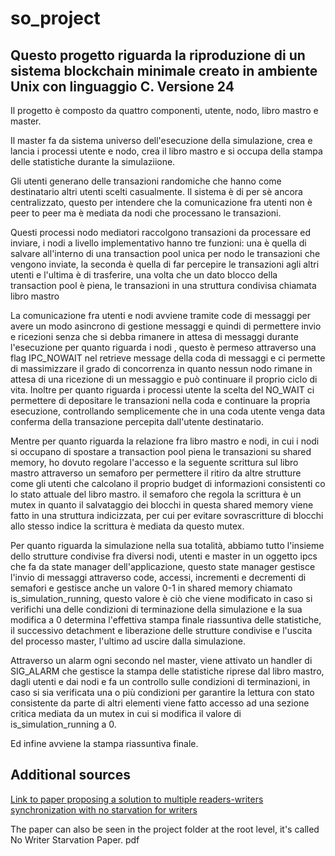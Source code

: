 # so_project

## Questo progetto riguarda la riproduzione di un sistema blockchain minimale creato in ambiente Unix con linguaggio C. Versione 24

Il progetto è composto da quattro componenti, utente, nodo, libro mastro e master.

Il master fa da sistema universo dell'esecuzione della simulazione, crea e lancia i processi utente e nodo, crea il libro mastro e si occupa della stampa delle statistiche durante la simulaziione.

Gli utenti generano delle transazioni randomiche che hanno come destinatario altri utenti scelti casualmente. Il sistema è di per sè ancora centralizzato, questo per intendere che la comunicazione fra utenti non è peer to peer ma è mediata da nodi che processano le transazioni.

Questi processi nodo mediatori raccolgono transazioni da processare ed inviare, i nodi a livello implementativo hanno tre funzioni: una è quella di salvare all'interno di una transaction pool unica per nodo le transazioni che vengono inviate, la seconda è quella di far percepire le transazioni agli altri utenti e l'ultima è di trasferire, una volta che un dato blocco della transaction pool è piena, le transazioni in una struttura condivisa chiamata libro mastro

La comunicazione fra utenti e nodi avviene tramite code di messaggi per avere un modo asincrono di gestione messaggi e quindi di permettere invio e ricezioni senza che si debba rimanere in attesa di messaggi durante l'esecuzione per quanto riguarda i nodi , questo è permeso attraverso una flag IPC_NOWAIT nel retrieve message della coda di messaggi e ci permette di massimizzare il grado di concorrenza in quanto nessun nodo rimane in attesa di una ricezione di un messaggio e può continuare il proprio ciclo di vita.
Inoltre per quanto riguarda i processi utente la scelta del NO_WAIT ci permettere di depositare le transazioni nella coda e continuare la propria esecuzione, controllando semplicemente che in una coda utente venga data conferma della transazione percepita dall'utente destinatario.

Mentre per quanto riguarda la relazione fra libro mastro e nodi, in cui i nodi si occupano di spostare a transaction pool piena le transazioni su shared memory, ho dovuto regolare l'accesso e la seguente scrittura sul libro mastro attraverso un semaforo per permettere il ritiro da altre strutture come gli utenti che calcolano il proprio budget di informazioni consistenti co lo stato attuale del libro mastro. il semaforo che regola la scrittura è un mutex in quanto il salvataggio dei blocchi in questa shared memory viene fatto in una struttura indicizzata, per cui per evitare sovrascritture di blocchi allo stesso indice la scrittura è mediata da questo mutex.

Per quanto riguarda la simulazione nella sua totalità, abbiamo tutto l'insieme dello strutture condivise fra diversi nodi, utenti e master in un oggetto ipcs che fa da state manager dell'applicazione, questo state manager gestisce l'invio di messaggi attraverso code, accessi, incrementi e decrementi di semafori e gestisce anche un valore 0-1 in shared memory chiamato is_simulation_running, questo valore è ciò che viene modificato in caso si verifichi una delle condizioni di terminazione della simulazione e la sua modifica a 0 determina l'effettiva stampa finale riassuntiva delle statistiche, il successivo detachment e liberazione delle strutture condivise e l'uscita del processo master, l'ultimo ad uscire dalla simulazione.

Attraverso un alarm ogni secondo nel master, viene attivato un handler di SIG_ALARM che gestisce la stampa delle statistiche riprese dal libro mastro, dagli utenti e dai nodi e fa un controllo sulle condizioni di terminazioni, in caso si sia verificata una o più condizioni per garantire la lettura con stato consistente da parte di altri elementi viene fatto accesso ad una sezione critica mediata da un mutex in cui si modifica il valore di is_simulation_running a 0.

Ed infine avviene la stampa riassuntiva finale.

## Additional sources

[Link to paper proposing a solution to multiple readers-writers synchronization with no starvation for writers](https://arxiv.org/pdf/1309.4507.pdf)

The paper can also be seen in the project folder at the root level, it's called No Writer Starvation Paper. pdf
